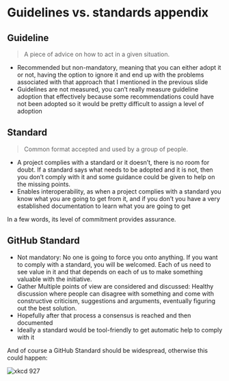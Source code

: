 # Guidelines vs. standards appendix

## Guideline
> A piece of advice on how to act in a given situation.

* Recommended but non-mandatory, meaning that you can either adopt it or not, having the option to ignore it and end up with the problems associated with that approach that I mentioned in the previous slide
* Guidelines are not measured, you can’t really measure guideline adoption that effectively because some recommendations could have not been adopted so it would be pretty difficult to assign a level of adoption

## Standard
> Common format accepted and used by a group of people.

* A project complies with a standard or it doesn’t, there is no room for doubt. If a standard says what needs to be adopted and it is not, then you don’t comply with it and some guidance could be given to help on the missing points.
* Enables interoperability, as when a project complies with a standard you know what you are going to get from it, and if you don’t you have a very established documentation to learn what you are going to get

In a few words, its level of commitment provides assurance.

## GitHub Standard
* Not mandatory: No one is going to force you onto anything. If you want to comply with a standard, you will be welcomed. Each of us need to see value in it and that depends on each of us to make something valuable with the initiative.
* Gather Multiple points of view are considered and discussed: Healthy discussion where people can disagree with something and come with constructive criticism, suggestions and arguments, eventually figuring out the best solution.
* Hopefully after that process a consensus is reached and then documented
* Ideally a standard would be tool-friendly to get automatic help to comply with it

And of course a GitHub Standard should be widespread, otherwise this could happen:

<img align="center" src="https://standards.github.io/resources/images/xkcd927_standards.png" alt="xkcd 927">
